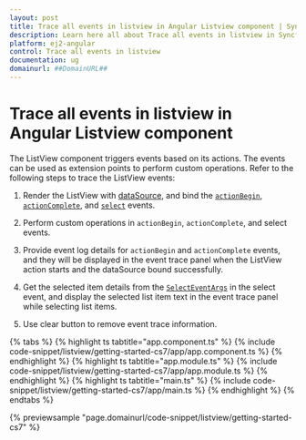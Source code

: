 ```yaml
---
layout: post
title: Trace all events in listview in Angular Listview component | Syncfusion
description: Learn here all about Trace all events in listview in Syncfusion Angular Listview component of Syncfusion Essential JS 2 and more.
platform: ej2-angular
control: Trace all events in listview 
documentation: ug
domainurl: ##DomainURL##
---
```


# Trace all events in listview in Angular Listview component

The ListView component triggers events based on its actions. The events can be used as extension points to perform custom operations. Refer to the following steps to trace the ListView events:

1. Render the ListView with [dataSource](https://ej2.syncfusion.com/angular/documentation/api/list-view#datasource), and bind the [`actionBegin`](https://ej2.syncfusion.com/angular/documentation/api/list-view#actionbegin), [`actionComplete`](https://ej2.syncfusion.com/angular/documentation/api/list-view#actioncomplete), and [`select`](https://ej2.syncfusion.com/angular/documentation/api/list-view#select) events.

2. Perform custom operations in `actionBegin`, `actionComplete`, and select events.

3. Provide event log details for `actionBegin` and `actionComplete` events, and they will be displayed in the event trace panel when the ListView action starts and the dataSource bound successfully.

4. Get the selected item details from the [`SelectEventArgs`](https://ej2.syncfusion.com/angular/documentation/api/list-view/selectEventArgs) in the select event, and display the selected list item text in the event trace panel while selecting list items.

5. Use clear button to remove event trace information.

{% tabs %}
{% highlight ts tabtitle="app.component.ts" %}
{% include code-snippet/listview/getting-started-cs7/app/app.component.ts %}
{% endhighlight %}
{% highlight ts tabtitle="app.module.ts" %}
{% include code-snippet/listview/getting-started-cs7/app/app.module.ts %}
{% endhighlight %}
{% highlight ts tabtitle="main.ts" %}
{% include code-snippet/listview/getting-started-cs7/app/main.ts %}
{% endhighlight %}
{% endtabs %}
  
{% previewsample "page.domainurl/code-snippet/listview/getting-started-cs7" %}
